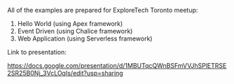 All of the examples are prepared for ExploreTech Toronto meetup:

1. Hello World (using Apex framework)
2. Event Driven (using Chalice framework)
3. Web Application (using Serverless framework)

Link to presentation:

https://docs.google.com/presentation/d/1MBUTqcQWnBSFmVVJhSPlETRSE2SR25B0Nj_3VcLOqIs/edit?usp=sharing